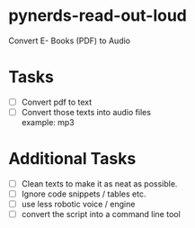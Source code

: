 # pynerds-read-out-loud 

Convert E- Books (PDF) to Audio

# Tasks  

- [ ] Convert pdf to text  
- [ ] Convert those texts into audio files   
      example: mp3 

# Additional Tasks  

- [ ] Clean texts to make it as neat as possible.
- [ ] Ignore code snippets / tables etc.
- [ ] use less robotic voice / engine
- [ ] convert the script into a command line tool
